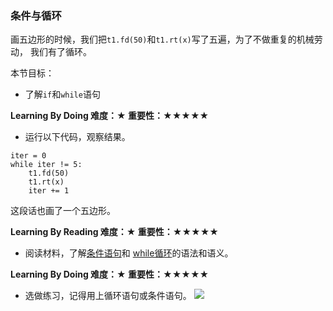 ### 条件与循环

画五边形的时候，我们把`t1.fd(50)`和`t1.rt(x)`写了五遍，为了不做重复的机械劳动，
我们有了循环。

本节目标：
- 了解`if`和`while`语句

**Learning By Doing 难度：★ 重要性：★★★★★**

- 运行以下代码，观察结果。
```
iter = 0
while iter != 5:
    t1.fd(50)
    t1.rt(x)
    iter += 1
```
这段话也画了一个五边形。

**Learning By Reading 难度：★ 重要性：★★★★★**

- 阅读材料，了解[条件语句](http://blog.csdn.net/leexide/article/details/17359943)和
[while循环](http://www.runoob.com/python3/python3-loop.html)的语法和语义。

**Learning By Doing 难度：★ 重要性：★★★★★**

- 选做练习，记得用上循环语句或条件语句。
![](http://s4.sinaimg.cn/large/5fd454d0gx6CyHMOSXNe3&690)
